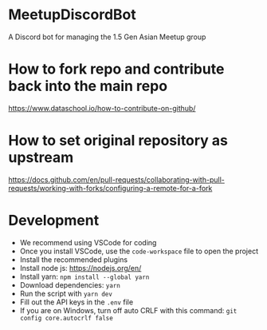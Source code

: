 # MeetupDiscordBot 
A Discord bot for managing the 1.5 Gen Asian Meetup group

# How to fork repo and contribute back into the main repo
https://www.dataschool.io/how-to-contribute-on-github/

# How to set original repository as upstream
https://docs.github.com/en/pull-requests/collaborating-with-pull-requests/working-with-forks/configuring-a-remote-for-a-fork

# Development
- We recommend using VSCode for coding
- Once you install VSCode, use the `code-workspace` file to open the project
- Install the recommended plugins
- Install node js: https://nodejs.org/en/ 
- Install yarn: `npm install --global yarn`
- Download dependencies: `yarn`
- Run the script with `yarn dev`
- Fill out the API keys in the `.env` file
- If you are on Windows, turn off auto CRLF with this command: `git config core.autocrlf false`
